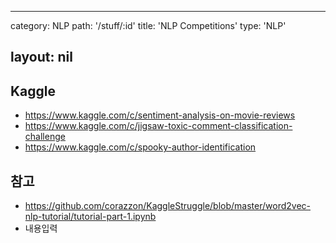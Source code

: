 ---
category: NLP
path: '/stuff/:id'
title: 'NLP Competitions'
type: 'NLP'

layout: nil
--

## Kaggle
* https://www.kaggle.com/c/sentiment-analysis-on-movie-reviews
* https://www.kaggle.com/c/jigsaw-toxic-comment-classification-challenge
* https://www.kaggle.com/c/spooky-author-identification

## 참고
* https://github.com/corazzon/KaggleStruggle/blob/master/word2vec-nlp-tutorial/tutorial-part-1.ipynb
* 내용입력